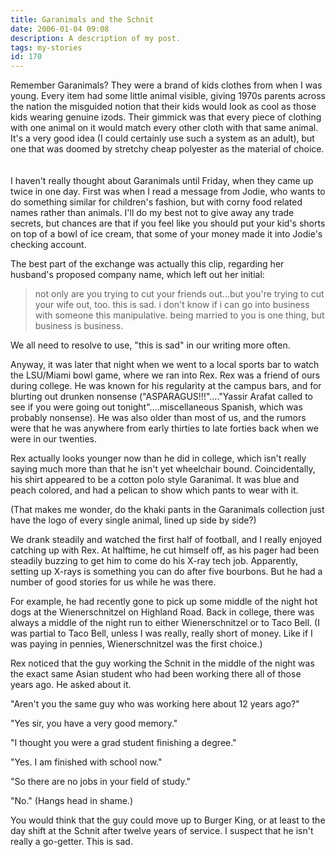 ```yaml
---
title: Garanimals and the Schnit
date: 2006-01-04 09:08
description: A description of my post.
tags: my-stories
id: 170
---
```

Remember Garanimals?  They were a brand of kids clothes from when I was young.  Every item had some little animal visible, giving 1970s parents across the nation the misguided notion that their kids would look as cool as those kids wearing genuine izods.  Their gimmick was that every piece of clothing with one animal on it would match every other cloth with that same animal.  It's a very good idea (I could certainly use such a system as an adult), but one that was doomed by stretchy cheap polyester as the material of choice.
<span class="spanEndPreview">&nbsp;</span><br /><br />I haven't really thought about Garanimals until Friday, when they came up twice in one day.  First was when I read a message from Jodie, who wants to do something similar for children's fashion, but with corny food related names rather than animals.  I'll do my best not to give away any trade secrets, but chances are that if you feel like you should put your kid's shorts on top of a bowl of ice cream, that some of your money made it into Jodie's checking account.

The best part of the exchange was actually this clip, regarding her husband's proposed company name, which left out her initial:

<blockquote>not only are you trying to cut your friends out...but you're trying to cut your wife out, too.
this is sad.  i don't know if i can go into business with someone this manipulative.  being married to you is one thing, but business is business.</blockquote>

<p>We all need to resolve to use, "this is sad" in our writing more often.

Anyway, it was later that night when we went to a local sports bar to watch the LSU/Miami bowl game, where we ran into Rex.  Rex was a friend of ours during college.  He was known for his regularity at the campus bars, and for blurting out drunken nonsense  ("ASPARAGUS!!!"...."Yassir Arafat called to see if you were going out tonight"....miscellaneous Spanish, which was probably nonsense).  He was also older than most of us, and the rumors were that he was anywhere from early thirties to late forties back when we were in our twenties.

Rex actually looks younger now than he did in college, which isn't really saying much more than that he isn't yet wheelchair bound.  Coincidentally, his shirt appeared to be a cotton polo style Garanimal.  It was blue and peach colored, and had a pelican to show which pants to wear with it.

(That makes me wonder, do the khaki pants in the Garanimals collection just have the logo of every single animal, lined up side by side?)

We drank steadily and watched the first half of football, and I really enjoyed catching up with Rex.  At halftime, he cut himself off, as his pager had been steadily buzzing to get him to come do his X-ray tech job.  Apparently, setting up X-rays is something you can do after five bourbons.  But he had a number of good stories for us while he was there.

For example, he had recently gone to pick up some middle of the night hot dogs at the Wienerschnitzel on Highland Road.  Back in college, there was always a middle of the night run to either Wienerschnitzel or to Taco Bell.  (I was partial to Taco Bell, unless I was really, really short of money.  Like if I was paying in pennies, Wienerschnitzel was the first choice.)

Rex noticed that the guy working the Schnit in the middle of the night was the exact same Asian student who had been working there all of those years ago.  He asked about it.

"Aren't you the same guy who was working here about 12 years ago?"

"Yes sir, you have a very good memory."

"I thought you were a grad student finishing a degree."

"Yes.  I am finished with school now."

"So there are no jobs in your field of study."

"No."  (Hangs head in shame.)

You would think that the guy could move up to Burger King, or at least to the day shift at the Schnit after twelve years of service.  I suspect that he isn't really a go-getter.  This is sad.

</p>
